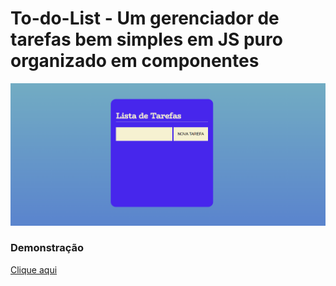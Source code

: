 # To-do-List - Um gerenciador de tarefas bem simples em JS puro organizado em componentes

<img src="/image/img-demo.png">

### Demonstração

<a target="_blank" href="https://to-do-list-kappa-pearl.vercel.app/">Clique aqui</a>
